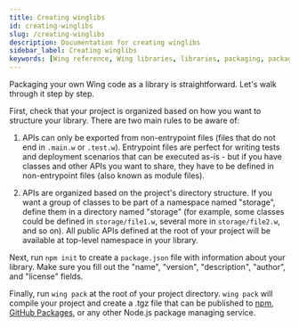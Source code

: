 ```yaml
---
title: Creating winglibs
id: creating-winglibs
slug: /creating-winglibs
description: Documentation for creating winglibs
sidebar_label: Creating winglibs
keywords: [Wing reference, Wing libraries, libraries, packaging, packages]
---
```


Packaging your own Wing code as a library is straightforward.
Let's walk through it step by step.

First, check that your project is organized based on how you want to structure your library.
There are two main rules to be aware of:

1. APIs can only be exported from non-entrypoint files (files that do not end in `.main.w` or `.test.w`).
   Entrypoint files are perfect for writing tests and deployment scenarios that can be executed as-is - but if you have classes and other APIs you want to share, they have to be defined in non-entrypoint files (also known as module files).

2. APIs are organized based on the project's directory structure.
   If you want a group of classes to be part of a namespace named "storage", define them in a directory named "storage" (for example, some classes could be defined in `storage/file1.w`, several more in `storage/file2.w`, and so on).
   All public APIs defined at the root of your project will be available at top-level namespace in your library.

Next, run `npm init` to create a `package.json` file with information about your library.
Make sure you fill out the "name", "version", "description", "author", and "license" fields.

Finally, run `wing pack` at the root of your project directory.
`wing pack` will compile your project and create a .tgz file that can be published to [npm](https://www.npmjs.com/), [GitHub Packages](https://github.com/features/packages), or any other Node.js package managing service.

